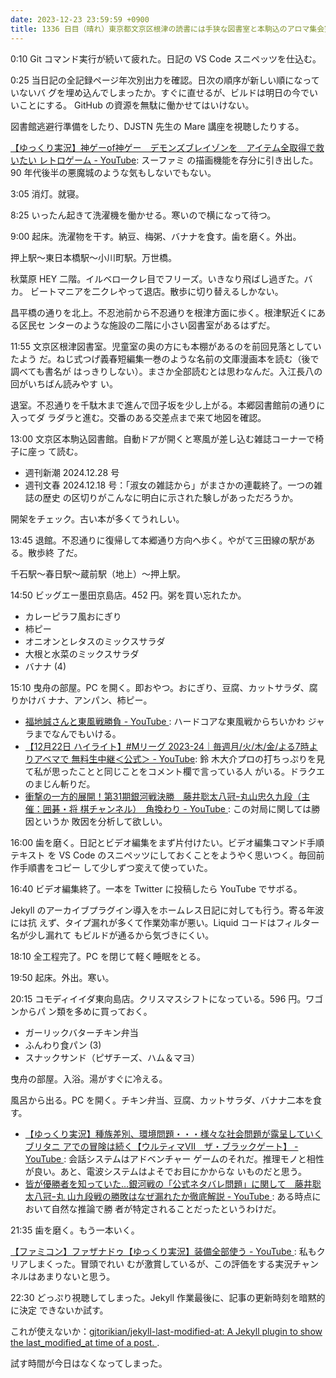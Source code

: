 ```yaml
---
date: 2023-12-23 23:59:59 +0900
title: 1336 日目（晴れ）東京都文京区根津の読書には手狭な図書室と本駒込のアロマ集会室開放図書館
---
```


0:10 Git コマンド実行が続いて疲れた。日記の VS Code スニペッツを仕込む。

0:25 当日記の全記録ページ年次別出力を確認。日次の順序が新しい順になっていないバ
グを埋め込んでしまったか。すぐに直せるが、ビルドは明日の今でいいことにする。
GitHub の資源を無駄に働かせてはいけない。

図書館逃避行準備をしたり、DJSTN 先生の Mare 講座を視聴したりする。

[【ゆっくり実況】神ゲーof神ゲー　デモンズブレイゾンを　アイテム全取得で救いたい
レトロゲーム - YouTube](https://www.youtube.com/watch?v=M8kdsSZ3vIo): スーファミ
の描画機能を存分に引き出した。90 年代後半の悪魔城のような気もしないでもない。

3:05 消灯。就寝。

8:25 いったん起きて洗濯機を働かせる。寒いので横になって待つ。

9:00 起床。洗濯物を干す。納豆、梅粥、バナナを食す。歯を磨く。外出。

押上駅～東日本橋駅～小川町駅。万世橋。

秋葉原 HEY 二階。イルベロ一クレ目でフリーズ。いきなり飛ばし過ぎた。バカ。
ビートマニアを二クレやって退店。散歩に切り替えるしかない。

昌平橋の通りを北上。不忍池前から不忍通りを根津方面に歩く。根津駅近くにある区民セ
ンターのような施設の二階に小さい図書室があるはずだ。

11:55 文京区根津図書室。児童室の奥の方にも本棚があるのを前回見落としていたよう
だ。ねじ式つげ義春短編集一巻のような名前の文庫漫画本を読む（後で調べても書名が
はっきりしない）。まさか全部読むとは思わなんだ。入江長八の回がいちばん読みやす
い。

退室。不忍通りを千駄木まで進んで団子坂を少し上がる。本郷図書館前の通りに入ってダ
ラダラと進む。交番のある交差点まで来て地図を確認。

13:00 文京区本駒込図書館。自動ドアが開くと寒風が差し込む雑誌コーナーで椅子に座っ
て読む。

* 週刊新潮 2024.12.28 号
* 週刊文春 2024.12.18 号：「淑女の雑誌から」がまさかの連載終了。一つの雑誌の歴史
  の区切りがこんなに明白に示された験しがあっただろうか。

開架をチェック。古い本が多くてうれしい。

13:45 退館。不忍通りに復帰して本郷通り方向へ歩く。やがて三田線の駅がある。散歩終
了だ。

千石駅～春日駅～蔵前駅（地上）～押上駅。

14:50 ビッグエー墨田京島店。452 円。粥を買い忘れたか。

* カレーピラフ風おにぎり
* 柿ピー
* オニオンとレタスのミックスサラダ
* 大根と水菜のミックスサラダ
* バナナ (4)

15:10 曳舟の部屋。PC を開く。即おやつ。おにぎり、豆腐、カットサラダ、腐りかけバ
ナナ、アンパン、柿ピー。

* [福地誠さんと東風戦勝負 - YouTube
  ](https://www.youtube.com/watch?v=U643LB4yqUA): ハードコアな東風戦からちいかわ
  ジャラまでなんでもいける。
* [【12月22日 ハイライト】#Mリーグ 2023-24｜毎週月/火/木/金/よる7時よりアベマで
  無料生中継＜公式＞ - YouTube](https://www.youtube.com/watch?v=VU5LWFdomSA): 鈴
  木大介プロの打ちっぷりを見て私が思ったことと同じことをコメント欄で言っている人
  がいる。ドラクエのまじん斬りだ。
* [衝撃の一方的展開！第31期銀河戦決勝　藤井聡太八冠ｰ丸山忠久九段（主催：囲碁・将
  棋チャンネル）　角換わり - YouTube
  ](https://www.youtube.com/watch?v=OWf8UIRW9LU): この対局に関しては勝因というか
  敗因を分析して欲しい。

16:00 歯を磨く。日記とビデオ編集をまず片付けたい。ビデオ編集コマンド手順テキスト
を VS Code のスニペッツにしておくことをようやく思いつく。毎回前作手順書をコピー
して少しずつ変えて使っていた。

16:40 ビデオ編集終了。一本を Twitter に投稿したら YouTube でサボる。

Jekyll のアーカイブプラグイン導入をホームレス日記に対しても行う。寄る年波には抗
えず、タイプ漏れが多くて作業効率が悪い。Liquid コードはフィルター名が少し漏れて
もビルドが通るから気づきにくい。

18:10 全工程完了。PC を閉じて軽く睡眠をとる。

19:50 起床。外出。寒い。

20:15 コモディイイダ東向島店。クリスマスシフトになっている。596 円。ワゴンからパ
ン類を多めに買っておく。

* ガーリックバターチキン弁当
* ふんわり食パン (3)
* スナックサンド（ピザチーズ、ハム＆マヨ）

曳舟の部屋。入浴。湯がすぐに冷える。

風呂から出る。PC を開く。チキン弁当、豆腐、カットサラダ、バナナ二本を食す。

* [【ゆっくり実況】種族差別、環境問題・・・様々な社会問題が露呈していくブリタニ
  アでの冒険は続く【ウルティマⅦ　ザ・ブラックゲート】 - YouTube
  ](https://www.youtube.com/watch?v=Bnw9QvN1MJk): 会話システムはアドベンチャー
  ゲームのそれだ。推理モノと相性が良い。あと、電波システムはよそでお目にかからな
  いものだと思う。
* [皆が優勝者を知っていた…銀河戦の「公式ネタバレ問題」に関して　藤井聡太八冠ｰ丸
  山九段戦の勝敗はなぜ漏れたか徹底解説 - YouTube
  ](https://www.youtube.com/watch?v=Slzsb1fOgfc): ある時点において自然な推論で勝
  者が特定されることだったというわけだ。

21:35 歯を磨く。もう一本いく。

[【ファミコン】ファザナドゥ【ゆっくり実況】装備全部使う - YouTube
](https://www.youtube.com/watch?v=i4DHW_1-3_g): 私もクリアしまくった。冒頭でれい
むが激賞しているが、この評価をする実況チャンネルはあまりないと思う。

22:30 どっぷり視聴してしまった。Jekyll 作業最後に、記事の更新時刻を暗黙的に決定
できないか試す。

これが使えないか：[gjtorikian/jekyll-last-modified-at: A Jekyll plugin to show
the last_modified_at time of a post.
](https://github.com/gjtorikian/jekyll-last-modified-at).

試す時間が今日はなくなってしまった。
